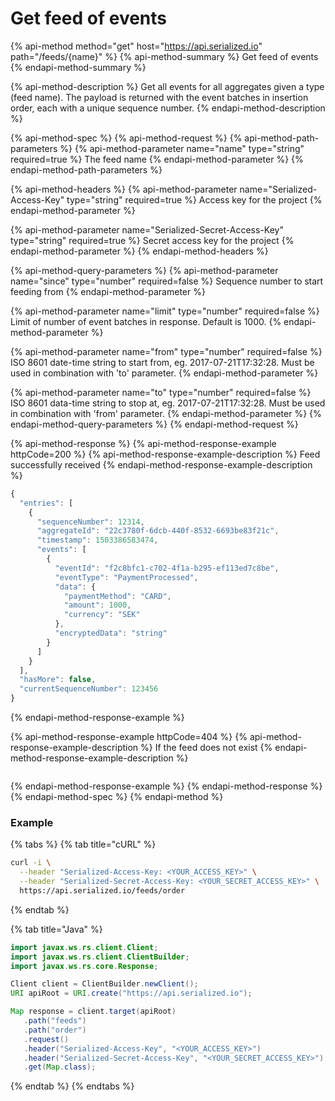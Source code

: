 # Get feed of events

{% api-method method="get" host="https://api.serialized.io" path="/feeds/{name}" %}
{% api-method-summary %}
Get feed of events
{% endapi-method-summary %}

{% api-method-description %}
Get all events for all aggregates given a type \(feed name\). The payload is returned with the event batches in insertion order, each with a unique sequence number.
{% endapi-method-description %}

{% api-method-spec %}
{% api-method-request %}
{% api-method-path-parameters %}
{% api-method-parameter name="name" type="string" required=true %}
The feed name
{% endapi-method-parameter %}
{% endapi-method-path-parameters %}

{% api-method-headers %}
{% api-method-parameter name="Serialized-Access-Key" type="string" required=true %}
Access key for the project
{% endapi-method-parameter %}

{% api-method-parameter name="Serialized-Secret-Access-Key" type="string" required=true %}
Secret access key for the project
{% endapi-method-parameter %}
{% endapi-method-headers %}

{% api-method-query-parameters %}
{% api-method-parameter name="since" type="number" required=false %}
Sequence number to start feeding from
{% endapi-method-parameter %}

{% api-method-parameter name="limit" type="number" required=false %}
Limit of number of event batches in response. Default is 1000.
{% endapi-method-parameter %}

{% api-method-parameter name="from" type="number" required=false %}
ISO 8601 date-time string to start from, eg. 2017-07-21T17:32:28. Must be used in combination with 'to' parameter.
{% endapi-method-parameter %}

{% api-method-parameter name="to" type="number" required=false %}
ISO 8601 data-time string to stop at, eg. 2017-07-21T17:32:28. Must be used in combination with 'from' parameter.
{% endapi-method-parameter %}
{% endapi-method-query-parameters %}
{% endapi-method-request %}

{% api-method-response %}
{% api-method-response-example httpCode=200 %}
{% api-method-response-example-description %}
Feed successfully received
{% endapi-method-response-example-description %}

```javascript
{
  "entries": [
    {
      "sequenceNumber": 12314,
      "aggregateId": "22c3780f-6dcb-440f-8532-6693be83f21c",
      "timestamp": 1503386583474,
      "events": [
        {
          "eventId": "f2c8bfc1-c702-4f1a-b295-ef113ed7c8be",
          "eventType": "PaymentProcessed",
          "data": {
            "paymentMethod": "CARD",
            "amount": 1000,
            "currency": "SEK"
          },
          "encryptedData": "string"
        }
      ]
    }
  ],
  "hasMore": false,
  "currentSequenceNumber": 123456
}
```
{% endapi-method-response-example %}

{% api-method-response-example httpCode=404 %}
{% api-method-response-example-description %}
If the feed does not exist
{% endapi-method-response-example-description %}

```text

```
{% endapi-method-response-example %}
{% endapi-method-response %}
{% endapi-method-spec %}
{% endapi-method %}

### Example

{% tabs %}
{% tab title="cURL" %}
```bash
curl -i \
  --header "Serialized-Access-Key: <YOUR_ACCESS_KEY>" \
  --header "Serialized-Secret-Access-Key: <YOUR_SECRET_ACCESS_KEY>" \
  https://api.serialized.io/feeds/order
```
{% endtab %}

{% tab title="Java" %}
```java
import javax.ws.rs.client.Client;
import javax.ws.rs.client.ClientBuilder;
import javax.ws.rs.core.Response;

Client client = ClientBuilder.newClient();
URI apiRoot = URI.create("https://api.serialized.io");

Map response = client.target(apiRoot)
   .path("feeds")
   .path("order")
   .request()
   .header("Serialized-Access-Key", "<YOUR_ACCESS_KEY>")
   .header("Serialized-Secret-Access-Key", "<YOUR_SECRET_ACCESS_KEY>")
   .get(Map.class);
```
{% endtab %}
{% endtabs %}

